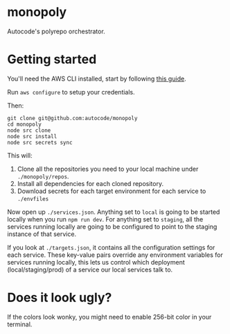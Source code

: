 # monopoly

Autocode's polyrepo orchestrator.

# Getting started

You'll need the AWS CLI installed, start by following [this guide](https://docs.aws.amazon.com/cli/latest/userguide/getting-started-install.html).

Run `aws configure` to setup your credentials.

Then:

```
git clone git@github.com:autocode/monopoly
cd monopoly
node src clone
node src install
node src secrets sync
```

This will:
1. Clone all the repositories you need to your local machine under `./monopoly/repos`.
2. Install all dependencies for each cloned repository.
3. Download secrets for each target environment for each service to `./envfiles`

Now open up `./services.json`. Anything set to `local` is going to be started locally
when you run `npm run dev`. For anything set to `staging`, all the services running
locally are going to be configured to point to the staging instance of that service.

If you look at `./targets.json`, it contains all the configuration settings for each
service. These key-value pairs override any environment variables for services running
locally, this lets us control which deployment (local/staging/prod) of a service our
local services talk to.

# Does it look ugly?

If the colors look wonky, you might need to enable 256-bit color in your terminal.
